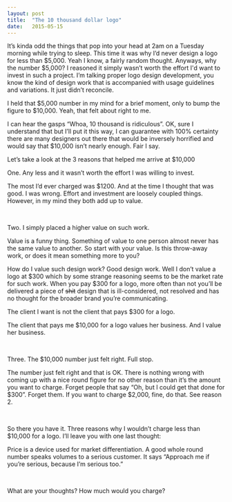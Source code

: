 ```yaml
---
layout: post
title:  "The 10 thousand dollar logo"
date:   2015-05-15
---
```


It’s kinda odd the things that pop into your head at 2am on a Tuesday morning while trying to sleep. This time it was why I’d never design a logo for less than $5,000. Yeah I know, a fairly random thought. Anyways, why the number $5,000? I reasoned it simply wasn’t worth the effort I'd want to invest in such a project. I’m talking proper logo design development, you know the kind of design work that is accompanied with usage guidelines and variations. It just didn’t reconcile.

<!--more-->

I held that $5,000 number in my mind for a brief moment, only to bump the figure to $10,000. Yeah, that felt about right to me.

I can hear the gasps “Whoa, 10 thousand is ridiculous”. OK, sure I understand that but I’ll put it this way, I can guarantee with 100% certainty there are many designers out there that would be inversely horrified and would say that $10,000 isn’t nearly enough. Fair I say.

<p class="break break-subhead">Let’s take a look at the 3 reasons that helped me arrive at $10,000</p>

<p class="subhead purple-light">One. Any less and it wasn’t worth the effort I was willing to invest.</p>

The most I’d ever charged was $1200. And at the time I thought that was good. I was wrong. Effort and investment are loosely coupled things. However, in my mind they both add up to value.

<br />

<p class="subhead purple-light">Two. I simply placed a higher value on such work.</p>

Value is a funny thing. Something of value to one person almost never has the same value to another. So start with your value. Is this throw-away work, or does it mean something more to you?

How do I value such design work? Good design work. Well I don’t value a logo at $300 which by some strange reasoning seems to be the market rate for such work. When you pay $300 for a logo, more often than not you’ll be delivered a piece of <s>shit</s> design that is ill-considered, not resolved and has no thought for the broader brand you’re communicating.

<span class="highlight">The client I want is not the client that pays $300 for a logo.</span>

The client that pays me $10,000 for a logo values her business. And I value her business.

<br />

<p class="subhead purple-light">Three. The $10,000 number just felt right. Full stop.</p>

The number just felt right and that is OK. There is nothing wrong with coming up with a nice round figure for no other reason than it’s the amount you want to charge. Forget people that say “Oh, but I could get that done for $300”. Forget them. If you want to charge $2,000, fine, do that. See reason 2.

<br />

So there you have it. Three reasons why I wouldn’t charge less than $10,000 for a logo. I’ll leave you with one last thought:

Price is a device used for market differentiation. A good whole round number speaks volumes to a serious customer. It says “Approach me if you’re serious, because I’m serious too.”

<br />

What are your thoughts? How much would you charge?

